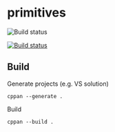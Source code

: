 # primitives

![Build status](https://github.com/egorpugin/primitives/workflows/windows/badge.svg)

<!--[![Build Status](https://travis-ci.org/egorpugin/primitives.svg?branch=master)](https://travis-ci.org/egorpugin/primitives)-->
[![Build status](https://ci.appveyor.com/api/projects/status/bfp1g2moh7g2fo4y/branch/master?svg=true)](https://ci.appveyor.com/project/egorpugin/primitives/branch/master)

## Build

Generate projects (e.g. VS solution)

```
cppan --generate .
```

Build

```
cppan --build .
```
